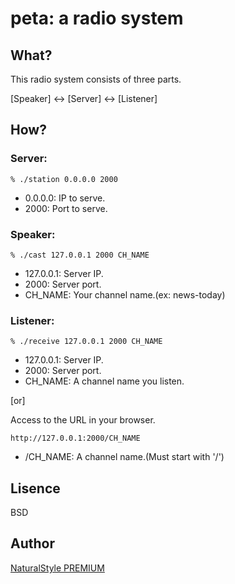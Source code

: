 # peta: a radio system

## What?
This radio system consists of three parts.

[Speaker] <-> [Server] <-> [Listener]

## How?

### Server:
```
% ./station 0.0.0.0 2000
```
* 0.0.0.0: IP to serve.
* 2000: Port to serve.

### Speaker:
```
% ./cast 127.0.0.1 2000 CH_NAME
```
* 127.0.0.1: Server IP.
* 2000: Server port.
* CH_NAME: Your channel name.(ex: news-today)

### Listener:
```
% ./receive 127.0.0.1 2000 CH_NAME
```
* 127.0.0.1: Server IP.
* 2000: Server port.
* CH_NAME: A channel name you listen.

[or]

Access to the URL in your browser.
```
http://127.0.0.1:2000/CH_NAME
```
* /CH_NAME: A channel name.(Must start with '/')

## Lisence
BSD

## Author
[NaturalStyle PREMIUM](https://p.na-s.jp/)
